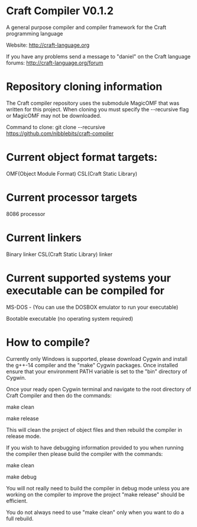 # Craft Compiler V0.1.2
A general purpose compiler and compiler framework for the Craft programming language

Website: http://craft-language.org

If you have any problems send a message to "daniel" on the Craft language forums: http://craft-language.org/forum

# Repository cloning information
The Craft compiler repository uses the submodule MagicOMF that was written for this project.
When cloning you must specify the --recursive flag or MagicOMF may not be downloaded.

Command to clone: git clone --recursive https://github.com/nibblebits/craft-compiler


# Current object format targets:
OMF(Object Module Format)
CSL(Craft Static Library)

# Current processor targets
8086 processor

# Current linkers
Binary linker
CSL(Craft Static Library) linker

# Current supported systems your executable can be compiled for
MS-DOS - (You can use the DOSBOX emulator to run your executable)

Bootable executable (no operating system required)

# How to compile?

Currently only Windows is supported, please download Cygwin and install the g++-14 compiler and the "make" Cygwin packages.
Once installed ensure that your environment PATH variable is set to the "bin" directory of Cygwin.

Once your ready open Cygwin terminal and navigate to the root directory of Craft Compiler and then do the commands:

make clean

make release

This will clean the project of object files and then rebuild the compiler in release mode.

If you wish to have debugging information provided to you when running the compiler then please build the compiler with the commands:

make clean

make debug

You will not really need to build the compiler in debug mode unless you are working on the compiler to improve the project
"make release" should be efficient.

You do not always need to use "make clean" only when you want to do a full rebuild.

